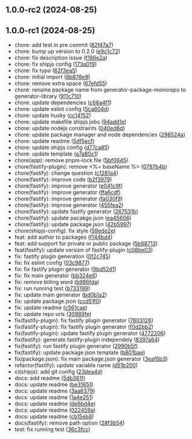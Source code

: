 ## 1.0.0-rc2 (2024-08-25)




## 1.0.0-rc1 (2024-08-25)

* chore: add test in pre commit ([82f47a7](https://github.com/12deg/generator-12deg-library/commit/82f47a7))
* chore: bump up version to 0.2.0 ([e9c1c72](https://github.com/12deg/generator-12deg-library/commit/e9c1c72))
* chore: fix description issue ([f186e2a](https://github.com/12deg/generator-12deg-library/commit/f186e2a))
* chore: fix shipjs config ([173a019](https://github.com/12deg/generator-12deg-library/commit/173a019))
* chore: fix typo ([62f3ea5](https://github.com/12deg/generator-12deg-library/commit/62f3ea5))
* chore: initial import ([8b876e9](https://github.com/12deg/generator-12deg-library/commit/8b876e9))
* chore: remove extra space ([67efd55](https://github.com/12deg/generator-12deg-library/commit/67efd55))
* chore: rename package name from generator-package-monorepo to generator-library ([911c710](https://github.com/12deg/generator-12deg-library/commit/911c710))
* chore: update dependencies ([c66a4f1](https://github.com/12deg/generator-12deg-library/commit/c66a4f1))
* chore: update eslint config ([5ca604d](https://github.com/12deg/generator-12deg-library/commit/5ca604d))
* chore: update husky ([cc14152](https://github.com/12deg/generator-12deg-library/commit/cc14152))
* chore: update makefile shipjs jobs ([94add1e](https://github.com/12deg/generator-12deg-library/commit/94add1e))
* chore: update nodejs constraints ([040ed6d](https://github.com/12deg/generator-12deg-library/commit/040ed6d))
* chore: update package manager and node dependencies ([298524a](https://github.com/12deg/generator-12deg-library/commit/298524a))
* chore: update readme ([5df5ecf](https://github.com/12deg/generator-12deg-library/commit/5df5ecf))
* chore: update shipjs config ([d77ca85](https://github.com/12deg/generator-12deg-library/commit/d77ca85))
* chore: update template ([a7a80c1](https://github.com/12deg/generator-12deg-library/commit/a7a80c1))
* chore(app): remove pnpm-lock file ([5bf0645](https://github.com/12deg/generator-12deg-library/commit/5bf0645))
* chore(fastify-plugin): remove <%= baseName %> ([0797b4b](https://github.com/12deg/generator-12deg-library/commit/0797b4b))
* chore(fastify): change question ([c1281a4](https://github.com/12deg/generator-12deg-library/commit/c1281a4))
* chore(fastify): improve code ([b2f3979](https://github.com/12deg/generator-12deg-library/commit/b2f3979))
* chore(fastify): improve generator ([e041c9f](https://github.com/12deg/generator-12deg-library/commit/e041c9f))
* chore(fastify): improve generator ([ffa6cdf](https://github.com/12deg/generator-12deg-library/commit/ffa6cdf))
* chore(fastify): improve generator ([fa030f9](https://github.com/12deg/generator-12deg-library/commit/fa030f9))
* chore(fastify): improve generator ([455fea2](https://github.com/12deg/generator-12deg-library/commit/455fea2))
* chore(fastify): update fastify generator ([267531b](https://github.com/12deg/generator-12deg-library/commit/267531b))
* chore(fastify): update pacakge.json ([ea45606](https://github.com/12deg/generator-12deg-library/commit/ea45606))
* chore(fastify): update package.json ([42b5997](https://github.com/12deg/generator-12deg-library/commit/42b5997))
* chore(shipjs-config): fix style ([59ede2e](https://github.com/12deg/generator-12deg-library/commit/59ede2e))
* feat: add author to packages ([f144bd4](https://github.com/12deg/generator-12deg-library/commit/f144bd4))
* feat: add support for private or public package ([5b88713](https://github.com/12deg/generator-12deg-library/commit/5b88713))
* feat(fastify): update version of fastify-plugin ([c08be03](https://github.com/12deg/generator-12deg-library/commit/c08be03))
* fix: fastify plugin generation ([0f2c745](https://github.com/12deg/generator-12deg-library/commit/0f2c745))
* fix: fix eslint config ([03c9877](https://github.com/12deg/generator-12deg-library/commit/03c9877))
* fix: fix fastify plugin generator ([9bd52d1](https://github.com/12deg/generator-12deg-library/commit/9bd52d1))
* fix: fix main generator ([bb324e6](https://github.com/12deg/generator-12deg-library/commit/bb324e6))
* fix: remove billing word ([b986fda](https://github.com/12deg/generator-12deg-library/commit/b986fda))
* fix: run running test ([b733199](https://github.com/12deg/generator-12deg-library/commit/b733199))
* fix: update main generator ([bd0b1a2](https://github.com/12deg/generator-12deg-library/commit/bd0b1a2))
* fix: update package.json ([ccd51f0](https://github.com/12deg/generator-12deg-library/commit/ccd51f0))
* fix: update readme ([c561cae](https://github.com/12deg/generator-12deg-library/commit/c561cae))
* fix: update repo urls ([30989fe](https://github.com/12deg/generator-12deg-library/commit/30989fe))
* fix(fastify-plugin): fix fastify plugin generator ([7803126](https://github.com/12deg/generator-12deg-library/commit/7803126))
* fix(fastify-plugin): fix fastify plugin generator ([f0d2bb2](https://github.com/12deg/generator-12deg-library/commit/f0d2bb2))
* fix(fastify-plugin): update fastify plugin generator ([4772206](https://github.com/12deg/generator-12deg-library/commit/4772206))
* fix(fastify): generate fastify-plugin independely ([8397a64](https://github.com/12deg/generator-12deg-library/commit/8397a64))
* fix(fastify): run fastify plugin generator ([2990b5f](https://github.com/12deg/generator-12deg-library/commit/2990b5f))
* fix(fastify): update package.json template ([b801bae](https://github.com/12deg/generator-12deg-library/commit/b801bae))
* fix(package.json): fix main package.json generator ([3eaf6b3](https://github.com/12deg/generator-12deg-library/commit/3eaf6b3))
* refactor(fastify): update variable name ([d51b200](https://github.com/12deg/generator-12deg-library/commit/d51b200))
* ci(shipjs): add git config ([23dea4d](https://github.com/12deg/generator-12deg-library/commit/23dea4d))
* docs: add readme ([5db381f](https://github.com/12deg/generator-12deg-library/commit/5db381f))
* docs: update readme ([be31651](https://github.com/12deg/generator-12deg-library/commit/be31651))
* docs: update readme ([3aa6379](https://github.com/12deg/generator-12deg-library/commit/3aa6379))
* docs: update readme ([1a4e251](https://github.com/12deg/generator-12deg-library/commit/1a4e251))
* docs: update readme ([de6bd4e](https://github.com/12deg/generator-12deg-library/commit/de6bd4e))
* docs: update readme ([022459a](https://github.com/12deg/generator-12deg-library/commit/022459a))
* docs: update readme ([cb15eb8](https://github.com/12deg/generator-12deg-library/commit/cb15eb8))
* docs(fastify): remove path option ([28f3b54](https://github.com/12deg/generator-12deg-library/commit/28f3b54))
* test: fix running test ([36c3fcc](https://github.com/12deg/generator-12deg-library/commit/36c3fcc))



